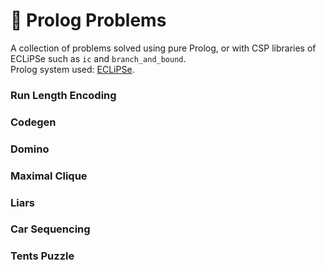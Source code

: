 # 🧮 Prolog Problems 
 
A collection of problems solved using pure Prolog, or with CSP libraries of ECLiPSe such as `ic` and `branch_and_bound`.  
Prolog system used: [ECLiPSe](http://www.eclipseclp.org/).

### Run Length Encoding
### Codegen
### Domino
### Maximal Clique
### Liars
### Car Sequencing
### Tents Puzzle
